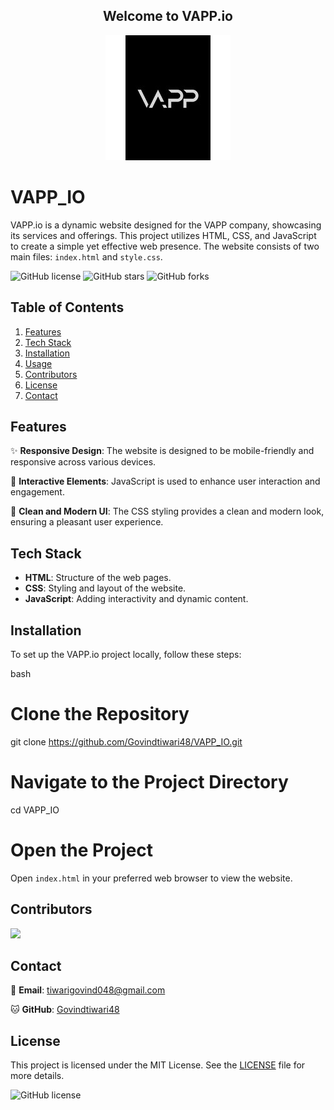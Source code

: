 <h2 align="center">Welcome to VAPP.io</h2>
<p align="center">
  <img src="https://github.com/Govindtiwari48/VAPP_IO/blob/main/Images_and_logos/VAPP_logo.jpeg" alt="VAPP Logo">
</p>

# VAPP_IO
VAPP.io is a dynamic website designed for the VAPP company, showcasing its services and offerings. This project utilizes HTML, CSS, and JavaScript to create a simple yet effective web presence. The website consists of two main files: `index.html` and `style.css`.

![GitHub license](https://img.shields.io/github/license/Govindtiwari48/VAPP_IO?style=for-the-badge)
![GitHub stars](https://img.shields.io/github/stars/Govindtiwari48/VAPP_IO?style=for-the-badge)
![GitHub forks](https://img.shields.io/github/forks/Govindtiwari48/VAPP_IO?style=for-the-badge)

## Table of Contents
1. [Features](#features)
2. [Tech Stack](#tech-stack)
3. [Installation](#installation)
4. [Usage](#usage)
5. [Contributors](#Contributors)
6. [License](#license)
7. [Contact](#contact)

## Features
✨ **Responsive Design**: The website is designed to be mobile-friendly and responsive across various devices.

🎯 **Interactive Elements**: JavaScript is used to enhance user interaction and engagement.

🎨 **Clean and Modern UI**: The CSS styling provides a clean and modern look, ensuring a pleasant user experience.

## Tech Stack
- **HTML**: Structure of the web pages.
- **CSS**: Styling and layout of the website.
- **JavaScript**: Adding interactivity and dynamic content.

## Installation
To set up the VAPP.io project locally, follow these steps:

bash
# Clone the Repository
git clone https://github.com/Govindtiwari48/VAPP_IO.git

# Navigate to the Project Directory
cd VAPP_IO

# Open the Project
Open `index.html` in your preferred web browser to view the website.



## Contributors
<a href="https://github.com/Govindtiwari48/VAPP_IO/graphs/contributors">
  <img src="https://contrib.rocks/image?repo=Govindtiwari48/VAPP_IO" />
</a>

## Contact

📧 **Email**: [tiwarigovind048@gmail.com](mailto:tiwarigovind048@gmail.com)

🐱 **GitHub**: [Govindtiwari48](https://github.com/Govindtiwari48)

## License

This project is licensed under the MIT License. See the [LICENSE](LICENSE) file for more details.

![GitHub license](https://img.shields.io/github/license/Govindtiwari48/VAPP_IO?style=for-the-badge)
